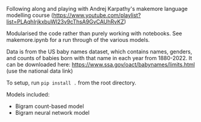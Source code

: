 Following along and playing with Andrej Karpathy's makemore language modelling course (https://www.youtube.com/playlist?list=PLAqhIrjkxbuWI23v9cThsA9GvCAUhRvKZ)

Modularised the code rather than purely working with notebooks. See makemore.ipynb for a run through of the various models.

Data is from the US baby names dataset, which contains names, genders, and counts of babies born with that name in each year from 1880-2022. It can be downloaded here: https://www.ssa.gov/oact/babynames/limits.html (use the national data link)

To setup, run ```pip install .``` from the root directory. 

Models included:
- Bigram count-based model
- Bigram neural network model
